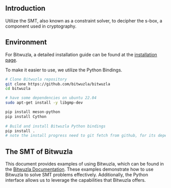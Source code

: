 ## Introduction

Utilize the SMT, also known as a constraint solver, to decipher the s-box, a component used in cryptography.

## Environment

For Bitwuzla, a detailed installation guide can be found at the [installation page](https://bitwuzla.github.io/docs/install.html).

To make it easier to use, we utilize the Python Bindings.

```bash
# Clone Bitwuzla repository
git clone https://github.com/bitwuzla/bitwuzla
cd bitwuzla

# have some dependencies on ubuntu 22.04
sudo apt-get install -y libgmp-dev

pip install meson-python
pip install Cython
 
# Build and install Bitwuzla Python bindings
pip install .
# note the install progress need to git fetch from github, for its dependencies.
```

## The SMT of Bitwuzla 

This document provides examples of using Bitwuzla, which can be found in the [Bitwuzla Documentation](https://bitwuzla.github.io/docs/python/api.html). These examples demonstrate how to use Bitwuzla to solve SMT problems effectively. Additionally, the Python interface allows us to leverage the capabilities that Bitwuzla offers.